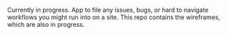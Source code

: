 Currently in progress. App to file any issues, bugs, or hard to navigate workflows you might run into on a site. This repo contains the wireframes, which are also in progress. 
